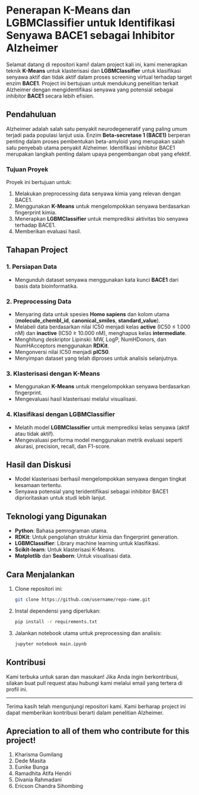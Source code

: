 # Penerapan K-Means dan LGBMClassifier untuk Identifikasi Senyawa BACE1 sebagai Inhibitor Alzheimer

Selamat datang di repositori kami! dalam project kali ini, kami menerapkan teknik **K-Means** untuk klasterisasi dan **LGBMClassifier** untuk klasifikasi senyawa aktif dan tidak aktif dalam proses screening virtual terhadap target enzim **BACE1**. Project ini bertujuan untuk mendukung penelitian terkait Alzheimer dengan mengidentifikasi senyawa yang potensial sebagai inhibitor **BACE1** secara lebih efisien.

## Pendahuluan
Alzheimer adalah salah satu penyakit neurodegeneratif yang paling umum terjadi pada populasi lanjut usia. Enzim **Beta-secretase 1 (BACE1)** berperan penting dalam proses pembentukan beta-amyloid yang merupakan salah satu penyebab utama penyakit Alzheimer. Identifikasi inhibitor BACE1 merupakan langkah penting dalam upaya pengembangan obat yang efektif.

### Tujuan Proyek
Proyek ini bertujuan untuk:
1. Melakukan preprocessing data senyawa kimia yang relevan dengan BACE1.
2. Menggunakan **K-Means** untuk mengelompokkan senyawa berdasarkan fingerprint kimia.
3. Menerapkan **LGBMClassifier** untuk memprediksi aktivitas bio senyawa terhadap BACE1.
4. Memberikan evaluasi hasil.

## Tahapan Project
### 1. Persiapan Data
- Mengunduh dataset senyawa menggunakan kata kunci **BACE1** dari basis data bioinformatika.

### 2. Preprocessing Data
- Menyaring data untuk spesies **Homo sapiens** dan kolom utama (**molecule_chembl_id**, **canonical_smiles**, **standard_value**).
- Melabeli data berdasarkan nilai IC50 menjadi kelas **active** (IC50 ≤ 1.000 nM) dan **inactive** (IC50 ≥ 10.000 nM), menghapus kelas **intermediate**.
- Menghitung deskriptor Lipinski: MW, LogP, NumHDonors, dan NumHAcceptors menggunakan **RDKit**.
- Mengonversi nilai IC50 menjadi **pIC50**.
- Menyimpan dataset yang telah diproses untuk analisis selanjutnya.

### 3. Klasterisasi dengan K-Means
- Menggunakan **K-Means** untuk mengelompokkan senyawa berdasarkan fingerprint.
- Mengevaluasi hasil klasterisasi melalui visualisasi.

### 4. Klasifikasi dengan LGBMClassifier
- Melatih model **LGBMClassifier** untuk memprediksi kelas senyawa (aktif atau tidak aktif).
- Mengevaluasi performa model menggunakan metrik evaluasi seperti akurasi, precision, recall, dan F1-score.

## Hasil dan Diskusi
- Model klasterisasi berhasil mengelompokkan senyawa dengan tingkat kesamaan tertentu.
- Senyawa potensial yang teridentifikasi sebagai inhibitor BACE1 diprioritaskan untuk studi lebih lanjut.

## Teknologi yang Digunakan
- **Python**: Bahasa pemrograman utama.
- **RDKit**: Untuk pengolahan struktur kimia dan fingerprint generation.
- **LGBMClassifier**: Library machine learning untuk klasifikasi.
- **Scikit-learn**: Untuk klasterisasi K-Means.
- **Matplotlib** dan **Seaborn**: Untuk visualisasi data.

## Cara Menjalankan
1. Clone repositori ini:
   ```bash
   git clone https://github.com/username/repo-name.git
   ```
2. Instal dependensi yang diperlukan:
   ```bash
   pip install -r requirements.txt
   ```
3. Jalankan notebook utama untuk preprocessing dan analisis:
   ```bash
   jupyter notebook main.ipynb
   ```

## Kontribusi
Kami terbuka untuk saran dan masukan! Jika Anda ingin berkontribusi, silakan buat pull request atau hubungi kami melalui email yang tertera di profil ini.

---
Terima kasih telah mengunjungi repositori kami. Kami berharap project ini dapat memberikan kontribusi berarti dalam penelitian Alzheimer.

## Apreciation to all of them who contribute for this project! 
1. Kharisma Gumilang
2. Dede Masita
3. Eunike Bunga
4. Ramadhita Atifa Hendri
5. Divania Rahmadani
6. Ericson Chandra Sihombing
